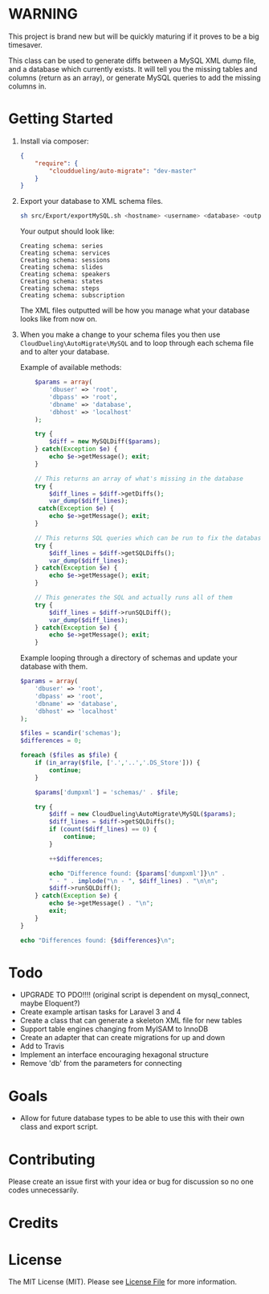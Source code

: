# WARNING

This project is brand new but will be quickly maturing if it proves to be a big timesaver.

This class can be used to generate diffs between a MySQL XML dump
file, and a database which currently exists. It will tell you the missing
tables and columns (return as an array), or generate MySQL queries to add the
missing columns in.

# Getting Started

1. Install via composer:

    ```json
    {
        "require": {
            "clouddueling/auto-migrate": "dev-master"
        }
    }
    ```

1. Export your database to XML schema files.

    ```bash
    sh src/Export/exportMySQL.sh <hostname> <username> <database> <output_dir>
    ```

    Your output should look like:

    ```
    Creating schema: series
    Creating schema: services
    Creating schema: sessions
    Creating schema: slides
    Creating schema: speakers
    Creating schema: states
    Creating schema: steps
    Creating schema: subscription
    ```

    The XML files outputted will be how you manage what your database looks like from now on.

1. When you make a change to your schema files you then use `CloudDueling\AutoMigrate\MySQL` and to loop through each schema file and to alter your database.

    Example of available methods:

    ```php
        $params = array(
            'dbuser' => 'root',
            'dbpass' => 'root',
            'dbname' => 'database',
            'dbhost' => 'localhost'
        );

        try {
            $diff = new MySQLDiff($params);
        } catch(Exception $e) {
            echo $e->getMessage(); exit;
        }

        // This returns an array of what's missing in the database
        try {
            $diff_lines = $diff->getDiffs();
            var_dump($diff_lines);
         catch(Exception $e) {
            echo $e->getMessage(); exit;
        }

        // This returns SQL queries which can be run to fix the database
        try {
            $diff_lines = $diff->getSQLDiffs();
            var_dump($diff_lines);
        } catch(Exception $e) {
            echo $e->getMessage(); exit;
        }

        // This generates the SQL and actually runs all of them
        try {
            $diff_lines = $diff->runSQLDiff();
            var_dump($diff_lines);
        } catch(Exception $e) {
            echo $e->getMessage(); exit;
        }
    ```

    Example looping through a directory of schemas and update your database with them.

    ```php
    $params = array(
        'dbuser' => 'root',
        'dbpass' => 'root',
        'dbname' => 'database',
        'dbhost' => 'localhost'
    );

    $files = scandir('schemas');
    $differences = 0;

    foreach ($files as $file) {
        if (in_array($file, ['.','..','.DS_Store'])) {
            continue;
        }

        $params['dumpxml'] = 'schemas/' . $file;

        try {
            $diff = new CloudDueling\AutoMigrate\MySQL($params);
            $diff_lines = $diff->getSQLDiffs();
            if (count($diff_lines) == 0) {
                continue;
            }

            ++$differences;

            echo "Difference found: {$params['dumpxml']}\n" .
            " - " . implode("\n - ", $diff_lines) . "\n\n";
            $diff->runSQLDiff();
        } catch(Exception $e) {
            echo $e->getMessage() . "\n";
            exit;
        }
    }

    echo "Differences found: {$differences}\n";
    ```

# Todo
 - UPGRADE TO PDO!!!! (original script is dependent on mysql_connect, maybe Eloquent?)
 - Create example artisan tasks for Laravel 3 and 4
 - Create a class that can generate a skeleton XML file for new tables
 - Support table engines changing from MyISAM to InnoDB
 - Create an adapter that can create migrations for up and down
 - Add to Travis
 - Implement an interface encouraging hexagonal structure
 - Remove 'db' from the parameters for connecting

# Goals
 - Allow for future database types to be able to use this with their own class and export script.

# Contributing

Please create an issue first with your idea or bug for discussion so no one codes unnecessarily.

# Credits

# License

The MIT License (MIT). Please see [License File](https://github.com/clouddueling/auto-migrate/blob/master/LICENSE) for more information.

